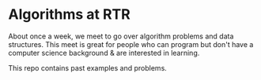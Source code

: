 
# Algorithms at RTR

About once a week, we meet to go over algorithm problems and data structures.  This meet is great for people who can program but don't have a computer science background & are interested in learning.

This repo contains past examples and problems.

